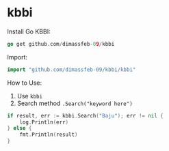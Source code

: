 # kbbi

Install Go KBBI:
```go 
go get github.com/dimassfeb-09/kbbi
```

Import:
```go 
import "github.com/dimassfeb-09/kbbi/kbbi"
```

How to Use:
1. Use ```kbbi```
2. Search method ```.Search("keyword here")```
```go
if result, err := kbbi.Search("Baju"); err != nil {
	log.Println(err)	
} else {
    fmt.Println(result)
}
```
